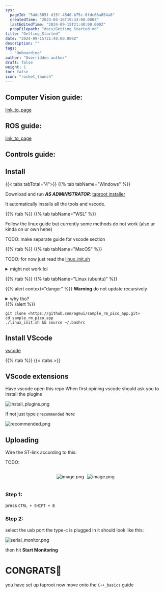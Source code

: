 ```yaml
---
sys:
  pageId: "54dc585f-d15f-45d0-b75c-8fdc66a854a8"
  createdTime: "2024-04-16T19:43:00.000Z"
  lastEditedTime: "2024-09-15T21:40:00.000Z"
  propFilepath: "docs/Getting_Started.md"
title: "Getting_Started"
date: "2024-09-15T21:40:00.000Z"
description: ""
tags:
  - "Onboarding"
author: "Overridden author"
draft: false
weight: 1
toc: false
icon: "rocket_launch"
---
```


## Computer Vision guide:

[link_to_page](86d45bc0-388b-4d26-8848-44f255f73d0e)

## ROS guide:

[link_to_page](3c76c1de-ec8f-46d6-8b0a-294005edc2d5)

## Controls guide:

## Install

{{< tabs tabTotal="4">}}
{{% tab tabName="Windows" %}}

Download and run _**AS ADMINISTRATOR**_: [taproot installer](https://github.com/Thornbots/TeachingFreshies/releases/tag/1.0)

It automatically installs all the tools and vscode.

{{% /tab %}}
{{% tab tabName="WSL" %}}

Follow the linux guide but currently some methods do not work (also ur kinda on ur own hehe)

TODO: make separate guide for vscode section

{{% /tab %}}
{{% tab tabName="MacOS" %}}

TODO: for now just read the [linux_init.sh](https://github.com/agmui/sample_rm_pico_app/blob/main/linux_init.sh)

<details>
<summary>might not work lol</summary>

`brew install libusb pkg-config`

Next install: [vscode](https://code.visualstudio.com/Download)

</details>

{{% /tab %}}
{{% tab tabName="Linux (ubuntu)" %}}

{{% alert context="danger" %}}
**Warning** do not update recursively
<details>
<summary>why tho?</summary>
There are some submodules that may go on for a while (like tinyusb) and I highly
recommend you don't need to get them.
If you want to see what submodules I update just look in `linux_init.sh`
</details>
{{% /alert %}}

```shell
git clone <https://github.com/agmui/sample_rm_pico_app.git>
cd sample_rm_pico_app
./linux_init.sh && source ~/.bashrc
```

## Install VScode

[vscode](https://code.visualstudio.com/Download)

{{% /tab %}}
{{< /tabs >}}

## VScode extensions

Have vscode open this repo
When first opining vscode should ask you to install the plugins

![install_plugins.png](https://prod-files-secure.s3.us-west-2.amazonaws.com/d518164a-d88e-44d1-a4ee-3adb3bd8bce0/89bd30f0-1825-4e77-867b-0a41ce370880/install_plugins.png?X-Amz-Algorithm=AWS4-HMAC-SHA256&X-Amz-Content-Sha256=UNSIGNED-PAYLOAD&X-Amz-Credential=ASIAZI2LB466UZLOS5KV%2F20250317%2Fus-west-2%2Fs3%2Faws4_request&X-Amz-Date=20250317T121433Z&X-Amz-Expires=3600&X-Amz-Security-Token=IQoJb3JpZ2luX2VjEOz%2F%2F%2F%2F%2F%2F%2F%2F%2F%2FwEaCXVzLXdlc3QtMiJIMEYCIQD9vYOlhmt0mvNoAQ%2FOAGU%2Fv6yXBY3XeFFvzDMgqyuomgIhAL%2F9OaN%2FB57kQuruSAb1QPGJKR2fI%2FZzOlGHIhlFR80vKv8DCEQQABoMNjM3NDIzMTgzODA1IgyRsgVLamYitfDZOTUq3APFTMorBhCksnaaLkmE%2FaqFswYGH2kCahueJba29TjF5xBy%2Boifcbq6tAO6trj169Wz8H7sTkrbCACxT6k4Ux4iTcg5y%2BJQHLGOr%2FUJREgRf9SpVO6WFdSY4Y%2BR0g15r1P3m7DxS6yu9liR%2FFQiduOc1QDL1D1YaTVUwjIn4GvCNjp1rkzGz9vhOCSJJ61wKT6LRuzMLxR%2FB9gU3GCd2Bc2MJr%2BRcgT7hc61Cn5qGymWxvSLndXNuc9V%2Bf7K7zJndRdXY9SkHNfPwUa82vFFPlp6uAKMuhFxGjlE%2FMnGzWrnCHseqK6fe1ftFF64%2FxiJW9xbV1ZiEJ46EU8gYKBdcQVs75jvoXOHPgdV99O1vIoUJNKQdgJhu%2FUEtIY0IGmSy6bW9bRoVEZIEySwM4w2L0%2BtUA6xARAcFX%2FmeKkFuWj%2FWR3G3rBdEJ%2B%2BGjdNjHtvHvYbqWX3K74rN95jXyFh6eNlrth77izxBPLeubc0bEi5r0eqjFkn9cFVJuUNwFU8JTCqQ8%2FQKVytB2mOK%2FQxV0m9ymrjODO71G06sL3BTj0l0I5Ni2h4ifrcQ8IRKRPM6LXa1XwP%2FEaXRxOE8iWZlXIQIAzV5eCMEzpTNSLk7bqgKP9urs37qCX2VhUYjDSi%2BC%2BBjqkAfO3eeF6GGI074bz%2Fwc4%2Frb8d6Khtym%2FcTphCkVuZO9mHIKDdbIjY3eq3m6qXz2WcP0UwZMS0y4kSRnhX5mGqBlwUJ1NeJj6D2n%2FnB4VaknUIhGNYE0BrDwab9HEMqQcwXEQj7iEEKR3IJWYm9q8P0slC1JLJkTuqiEeCstJwp4oprC4%2FM%2B%2BiAokiO3eBTXqL0Viqe%2F8M0D2OV9BcjTwl6jS0SWr&X-Amz-Signature=4a1c8fd911c1ea668c0721a057f3a0c5cfaeaf2468ed1910a6d60706656b5955&X-Amz-SignedHeaders=host&x-id=GetObject)

If not just type `@recommended` here  

![recommended.png](https://prod-files-secure.s3.us-west-2.amazonaws.com/d518164a-d88e-44d1-a4ee-3adb3bd8bce0/61e661e9-5d85-4dfc-be0d-8d2097a5e793/recommended.png?X-Amz-Algorithm=AWS4-HMAC-SHA256&X-Amz-Content-Sha256=UNSIGNED-PAYLOAD&X-Amz-Credential=ASIAZI2LB466UZLOS5KV%2F20250317%2Fus-west-2%2Fs3%2Faws4_request&X-Amz-Date=20250317T121433Z&X-Amz-Expires=3600&X-Amz-Security-Token=IQoJb3JpZ2luX2VjEOz%2F%2F%2F%2F%2F%2F%2F%2F%2F%2FwEaCXVzLXdlc3QtMiJIMEYCIQD9vYOlhmt0mvNoAQ%2FOAGU%2Fv6yXBY3XeFFvzDMgqyuomgIhAL%2F9OaN%2FB57kQuruSAb1QPGJKR2fI%2FZzOlGHIhlFR80vKv8DCEQQABoMNjM3NDIzMTgzODA1IgyRsgVLamYitfDZOTUq3APFTMorBhCksnaaLkmE%2FaqFswYGH2kCahueJba29TjF5xBy%2Boifcbq6tAO6trj169Wz8H7sTkrbCACxT6k4Ux4iTcg5y%2BJQHLGOr%2FUJREgRf9SpVO6WFdSY4Y%2BR0g15r1P3m7DxS6yu9liR%2FFQiduOc1QDL1D1YaTVUwjIn4GvCNjp1rkzGz9vhOCSJJ61wKT6LRuzMLxR%2FB9gU3GCd2Bc2MJr%2BRcgT7hc61Cn5qGymWxvSLndXNuc9V%2Bf7K7zJndRdXY9SkHNfPwUa82vFFPlp6uAKMuhFxGjlE%2FMnGzWrnCHseqK6fe1ftFF64%2FxiJW9xbV1ZiEJ46EU8gYKBdcQVs75jvoXOHPgdV99O1vIoUJNKQdgJhu%2FUEtIY0IGmSy6bW9bRoVEZIEySwM4w2L0%2BtUA6xARAcFX%2FmeKkFuWj%2FWR3G3rBdEJ%2B%2BGjdNjHtvHvYbqWX3K74rN95jXyFh6eNlrth77izxBPLeubc0bEi5r0eqjFkn9cFVJuUNwFU8JTCqQ8%2FQKVytB2mOK%2FQxV0m9ymrjODO71G06sL3BTj0l0I5Ni2h4ifrcQ8IRKRPM6LXa1XwP%2FEaXRxOE8iWZlXIQIAzV5eCMEzpTNSLk7bqgKP9urs37qCX2VhUYjDSi%2BC%2BBjqkAfO3eeF6GGI074bz%2Fwc4%2Frb8d6Khtym%2FcTphCkVuZO9mHIKDdbIjY3eq3m6qXz2WcP0UwZMS0y4kSRnhX5mGqBlwUJ1NeJj6D2n%2FnB4VaknUIhGNYE0BrDwab9HEMqQcwXEQj7iEEKR3IJWYm9q8P0slC1JLJkTuqiEeCstJwp4oprC4%2FM%2B%2BiAokiO3eBTXqL0Viqe%2F8M0D2OV9BcjTwl6jS0SWr&X-Amz-Signature=b93a8b0a395ae112e412349f3e608aae1c9272f7520f562ed22c83ac9bfc1dec&X-Amz-SignedHeaders=host&x-id=GetObject)

## Uploading

Wire the ST-link according to this:

TODO:

<div style="display: flex;flex-direction: row; column-gap:10px; max-width: 630px;justify-content: center;">
<div>

![image.png](https://prod-files-secure.s3.us-west-2.amazonaws.com/d518164a-d88e-44d1-a4ee-3adb3bd8bce0/210ecb78-1116-4d7b-b9b7-2292f66fa2c2/image.png?X-Amz-Algorithm=AWS4-HMAC-SHA256&X-Amz-Content-Sha256=UNSIGNED-PAYLOAD&X-Amz-Credential=ASIAZI2LB466ZYPFU4AC%2F20250317%2Fus-west-2%2Fs3%2Faws4_request&X-Amz-Date=20250317T121437Z&X-Amz-Expires=3600&X-Amz-Security-Token=IQoJb3JpZ2luX2VjEOz%2F%2F%2F%2F%2F%2F%2F%2F%2F%2FwEaCXVzLXdlc3QtMiJHMEUCIQDZ2ZigKGPEe%2BmMU4Clv9fzI4zPazJ0jAIUzUSLjTHrzgIgQF4QyjxHyr6mr%2FEG2YnGddI9z3RJLO0%2BzsI2A5041Zsq%2FwMIRBAAGgw2Mzc0MjMxODM4MDUiDN9tsSQFqszkfEJMpircA2bsZZBsIdpdLouUliG9MNGoSNWS36NZfus%2BOHbYw9YeNBFisGK9qc%2FFE8OwPg8LdVabM0OUA78Pa1lOabIsQwqnIibw5hMlg%2BAyyyfh7vb%2FC%2B2SnQGczeQqRKJTG5Sfkcs6PY1UbUvJcpcXgCwCxRXBMfiVHD85GrggURjpFbgH%2B0oMGvBmPli7LQDAvz6JiK%2BviYAJs%2BCseL9KZST2bxeW3cmqDi3fr6yMgkuLSJ%2F%2F3WhZEUKBiSBb9Y1U7KQcKscWzQ3t7PE5pPGhnfD4dnSXiJGWMzBXomv0BeNWXjUho4RnqoBhA6dw5dg0fmtdGTfbYFRVDK%2BYSIMtWNhDG7YIHr1mtAOLAPTmY6iNaGz3E9pEGR2wE%2F5fzStu7NcZr%2Bkb0hpZkG16xtAfq2uc85GduURfjW2GcEGzU6BG0Hm0X0Ii6htNM91aKTJWgjwB644pkkgJromXxC89GsSUQtEE6rdQ%2F0O4pZi9jvkXqTynBV1IJoiMVVfLQJE1dwQhMlGWzVuWerUHR4z4V%2B3fDvFm00rR0cYLHvhETxJGnqel44o6ya2VYTQ9HQ11%2FuJk%2FOCH8HEYXfPo0OWwj20yjRfx5RlcNWLhnlSo6oWWWAz9YLXguH%2FjCCML2stdMMCL4L4GOqUBC0Ne%2BIzv3ymJakT%2BlsuGM0Yzmy2v%2BjYflViYYFwVFWdq7Qaa9EvR5U07Pe34zxqIfRcIc18uBCczByl0P9RUd8AQLynEvv%2BqdUqvaO9UkK%2By4V%2BjfN1F0MQ4eoI0qxRZY7SyCIxGEBaarlk9u%2BPSfyMjQlo2Pu9OIhethJ33CI2orXC%2BCTl%2FKkNrNmtUa19e%2B1lKR20N0oseO%2FGoGv6TUC1eljKv&X-Amz-Signature=e4898ae37942fdd154620118ced653383530751e32d6dae4d9ff16074dd2202d&X-Amz-SignedHeaders=host&x-id=GetObject)

</div>
<div>

![image.png](https://prod-files-secure.s3.us-west-2.amazonaws.com/d518164a-d88e-44d1-a4ee-3adb3bd8bce0/33a0fd0f-8ca6-4a86-8e09-26e95ded1fff/image.png?X-Amz-Algorithm=AWS4-HMAC-SHA256&X-Amz-Content-Sha256=UNSIGNED-PAYLOAD&X-Amz-Credential=ASIAZI2LB466VUWOK444%2F20250317%2Fus-west-2%2Fs3%2Faws4_request&X-Amz-Date=20250317T121438Z&X-Amz-Expires=3600&X-Amz-Security-Token=IQoJb3JpZ2luX2VjEOz%2F%2F%2F%2F%2F%2F%2F%2F%2F%2FwEaCXVzLXdlc3QtMiJIMEYCIQCd8KvPztHvxSaoMHnkk%2FqDctbmAOaWZE03UcQWsmD0cwIhAMjn14JDTSf6Vj%2BlPozycYCubP0dQXvFEB26tO6Cwj9NKv8DCEQQABoMNjM3NDIzMTgzODA1IgwlFS8xzfxQK22zaLwq3AO%2B7zGOCoOIgWQLp%2F0U2zGK%2FSsHLyrkO2Gm4A%2FAB1PPZ5vuv7NcwdwsqL5rvJ7rgZEmf%2BRfWCToIm2NOvMDdzm2AaZD7fN6vpGIgfl%2FsVAaePKF%2BZ3khSYFSkkA%2F6%2BOAf3qQc0iLu1UVc5DOiv0ybmS8LdhBqQJ%2F2FL%2FWjOnldw0qtK1Q914Mf31981OZpGb3lhX%2BZAE4tXXKHCx4KznHQPdzIq8apYzW91u6l9zWDLxmhm5xC5SisjpFTYCnCCCs%2FUVw4cYfBBZ66rWwk9Ks%2BbF5oolMxQrHNvmbNBhvmSo%2Fl%2BAZouquQ6PNf8VXd%2F5xaKjVykw9L3FonoeNJ0fAgkIjtVJfcEbSo6ajz2ke6yFF3VRoSgr6GcE2sXRL7%2B3DTUp7ClGyfGonQXvojlFwe8tjwhwECa5sfA3rwQBd17zbRevnHFhzLSzVbmAt5HtVoZTbTylh3IDwWg7lvP%2BFhM5PAJ5AQPZkgmitqfz95rMhI3A%2B%2By5oEe%2Bl0i5ra1fQ37F6Wq1h3eul57S1ZlRRYMDRH56i71k6DvlxvBK%2BnF4g906ZW4iY157FSj0XDnt9Qf3o5%2BNqUi8Xrkk4nRhJZ7Tx3jyF%2FnPedsxvjtDwVrf3eF3qkL4Xevw3KMWTDXi%2BC%2BBjqkAc%2FQkMS5z2GSap8mHjNXR8g2kcTyL8frgnb7Asunb%2Bsf%2BhE5SZgnmcA662tstdwtkM0Whj1yBsgmfL4AuZD%2BZ6dOJGSwRBm2gJt%2FU7fB%2BM%2BQiUH4gN14bKfAXJfNquoNE0pp3S9TIHWz4aaxkQ6GsWqUwywNeA%2F3iRS9XEno40zKgDaJKE0nG0K%2Bp4uBAKgU68zjv%2Bgz%2Fq7CXoDvq4qjpMVl%2BT3K&X-Amz-Signature=e72e247b0123f475f1a848b6bbd326d0e390977bd825a700df57e5270cb138c1&X-Amz-SignedHeaders=host&x-id=GetObject)

</div>
</div>

### Step 1:

press `CTRL + SHIFT + B`

### Step 2:

select the usb port the type-c is plugged in it should look like this:

![serial_monitor.png](https://prod-files-secure.s3.us-west-2.amazonaws.com/d518164a-d88e-44d1-a4ee-3adb3bd8bce0/f03f4774-05d4-4393-b6a0-d5efb6d315ab/serial_monitor.png?X-Amz-Algorithm=AWS4-HMAC-SHA256&X-Amz-Content-Sha256=UNSIGNED-PAYLOAD&X-Amz-Credential=ASIAZI2LB466UZLOS5KV%2F20250317%2Fus-west-2%2Fs3%2Faws4_request&X-Amz-Date=20250317T121433Z&X-Amz-Expires=3600&X-Amz-Security-Token=IQoJb3JpZ2luX2VjEOz%2F%2F%2F%2F%2F%2F%2F%2F%2F%2FwEaCXVzLXdlc3QtMiJIMEYCIQD9vYOlhmt0mvNoAQ%2FOAGU%2Fv6yXBY3XeFFvzDMgqyuomgIhAL%2F9OaN%2FB57kQuruSAb1QPGJKR2fI%2FZzOlGHIhlFR80vKv8DCEQQABoMNjM3NDIzMTgzODA1IgyRsgVLamYitfDZOTUq3APFTMorBhCksnaaLkmE%2FaqFswYGH2kCahueJba29TjF5xBy%2Boifcbq6tAO6trj169Wz8H7sTkrbCACxT6k4Ux4iTcg5y%2BJQHLGOr%2FUJREgRf9SpVO6WFdSY4Y%2BR0g15r1P3m7DxS6yu9liR%2FFQiduOc1QDL1D1YaTVUwjIn4GvCNjp1rkzGz9vhOCSJJ61wKT6LRuzMLxR%2FB9gU3GCd2Bc2MJr%2BRcgT7hc61Cn5qGymWxvSLndXNuc9V%2Bf7K7zJndRdXY9SkHNfPwUa82vFFPlp6uAKMuhFxGjlE%2FMnGzWrnCHseqK6fe1ftFF64%2FxiJW9xbV1ZiEJ46EU8gYKBdcQVs75jvoXOHPgdV99O1vIoUJNKQdgJhu%2FUEtIY0IGmSy6bW9bRoVEZIEySwM4w2L0%2BtUA6xARAcFX%2FmeKkFuWj%2FWR3G3rBdEJ%2B%2BGjdNjHtvHvYbqWX3K74rN95jXyFh6eNlrth77izxBPLeubc0bEi5r0eqjFkn9cFVJuUNwFU8JTCqQ8%2FQKVytB2mOK%2FQxV0m9ymrjODO71G06sL3BTj0l0I5Ni2h4ifrcQ8IRKRPM6LXa1XwP%2FEaXRxOE8iWZlXIQIAzV5eCMEzpTNSLk7bqgKP9urs37qCX2VhUYjDSi%2BC%2BBjqkAfO3eeF6GGI074bz%2Fwc4%2Frb8d6Khtym%2FcTphCkVuZO9mHIKDdbIjY3eq3m6qXz2WcP0UwZMS0y4kSRnhX5mGqBlwUJ1NeJj6D2n%2FnB4VaknUIhGNYE0BrDwab9HEMqQcwXEQj7iEEKR3IJWYm9q8P0slC1JLJkTuqiEeCstJwp4oprC4%2FM%2B%2BiAokiO3eBTXqL0Viqe%2F8M0D2OV9BcjTwl6jS0SWr&X-Amz-Signature=d7e2fbba8cd2a699f161d69f85f6c19e1b61f6624f0b7aac3cd67b5cfd458886&X-Amz-SignedHeaders=host&x-id=GetObject)

then hit **Start Monitoring**

# CONGRATS🎉

you have set up taproot now move onto the `C++_basics` guide
